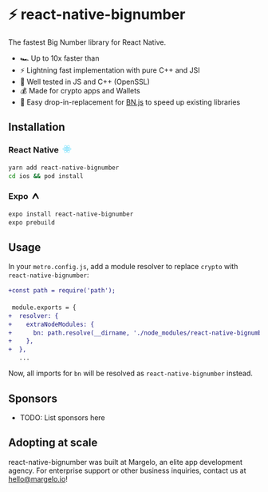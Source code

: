# ⚡️ react-native-bignumber

The fastest Big Number library for React Native.

* 🏎️ Up to 10x faster than
* ⚡️ Lightning fast implementation with pure C++ and JSI
* 🧪 Well tested in JS and C++ (OpenSSL)
* 💰 Made for crypto apps and Wallets
* 🔁 Easy drop-in-replacement for [BN.js](https://github.com/indutny/bn.js/) to speed up existing libraries

## Installation

<h3>React Native  <img src="./img/react-native.png" height="15"></h3>

```sh
yarn add react-native-bignumber
cd ios && pod install
```

<h3>Expo  <img src="./img/expo.png" height="12"></h3>

```sh
expo install react-native-bignumber
expo prebuild
```

## Usage

In your `metro.config.js`, add a module resolver to replace `crypto` with `react-native-bignumber`:

```diff
+const path = require('path');

 module.exports = {
+  resolver: {
+    extraNodeModules: {
+      bn: path.resolve(__dirname, './node_modules/react-native-bignumber'),
+    },
+  },
   ...
```

Now, all imports for `bn` will be resolved as `react-native-bignumber` instead.

## Sponsors

- TODO: List sponsors here

## Adopting at scale

react-native-bignumber was built at Margelo, an elite app development agency. For enterprise support or other business inquiries, contact us at <a href="mailto:hello@margelo.io?subject=Adopting react-native-bignumber at scale">hello@margelo.io</a>!
